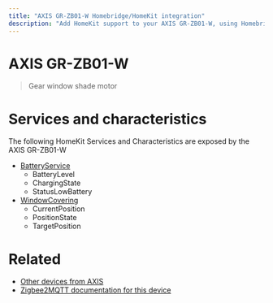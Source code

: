 ```yaml
---
title: "AXIS GR-ZB01-W Homebridge/HomeKit integration"
description: "Add HomeKit support to your AXIS GR-ZB01-W, using Homebridge, Zigbee2MQTT and homebridge-z2m."
---
```

<!---
This file has been GENERATED using src/docgen/docgen.ts
DO NOT EDIT THIS FILE MANUALLY!
-->
# AXIS GR-ZB01-W
> Gear window shade motor


# Services and characteristics
The following HomeKit Services and Characteristics are exposed by
the AXIS GR-ZB01-W

* [BatteryService](../../battery.md)
  * BatteryLevel
  * ChargingState
  * StatusLowBattery
* [WindowCovering](../../cover.md)
  * CurrentPosition
  * PositionState
  * TargetPosition


# Related
* [Other devices from AXIS](../index.md#axis)
* [Zigbee2MQTT documentation for this device](https://www.zigbee2mqtt.io/devices/GR-ZB01-W.html)
